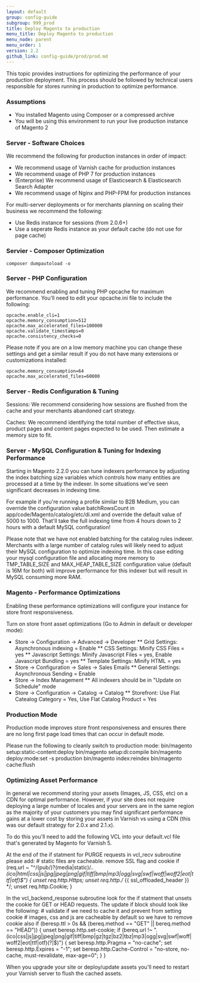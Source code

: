 ```yaml
---
layout: default
group: config-guide
subgroup: 999_prod
title: Deploy Magento to production
menu_title: Deploy Magento to production
menu_node: parent
menu_order: 1
version: 2.2
github_link: config-guide/prod/prod.md
---
```


This topic provides instructions for optimizing the performance of your production deployment.  This process should be followed by technical users responsible for stores running in production to optimize performance.  

### Assumptions
*	You installed Magento using Composer or a compressed archive
*	You will be using this environment to run your live production instance of Magento 2

### Server - Software Choices
We recommend the following for production instances in order of impact:
*   We recommend usage of Varnish cache for production instances
*   We recommend usage of PHP 7 for production instances
*   (Enterprise) We recommend usage of Elasticsearch & Elasticsearch Search Adapter
*	We recommend usage of Nginx and PHP-FPM for production instances

For multi-server deployments or for merchants planning on scaling their business we recommend the following:
*	Use Redis instance for sessions (from 2.0.6+)
*	Use a seperate Redis instance as your default cache (do not use for page cache)

### Servier - Composer Optimization

	composer dumpautoload -o

### Server - PHP Configuration
We recommend enabling and tuning PHP opcache for maximum performance.  You'll need to edit your opcache.ini file to include the following:

	opcache.enable_cli=1
	opcache.memory_consumption=512
	opcache.max_accelerated_files=100000
	opcache.validate_timestamps=0
	opcache.consistency_checks=0

Please note if you are on a low memory machine you can change these settings and get a similar result if you do not have many extensions or customizations installed:

	opcache.memory_consumption=64
	opcache.max_accelerated_files=60000

### Server - Redis Configuration & Tuning
Sessions:  We recommend considering how sessions are flushed from the cache and your merchants abandoned cart strategy.

Caches:    We recommend identifying the total number of effective skus, product pages and content pages expected to be used.  Then estimate a memory size to fit.  


### Server - MySQL Configuration & Tuning for Indexing Performance
Starting in Magento 2.2.0 you can tune indexers performance by adjusting the index batching size variables which controls how many entities are processed at a time by the indexer.  In some situations we've seen significant decreases in indexing time.

For example if you're running a profile similar to B2B Medium, you can override the configuration value batchRowsCount in app/code/Magento/catalog/etc/di.xml and override the default value of 5000 to 1000.  That'll take the full indexing time from 4 hours down to 2 hours with a default MySQL configuration!  

Please note that we have not enabled batching for the catalog rules indexer.  Merchants with a large number of catalog rules will likely need to adjust their MySQL configuration to optimize indexing time.  In this case editing your mysql configuration file and allocating more memory to TMP_TABLE_SIZE and MAX_HEAP_TABLE_SIZE configuration value (default is 16M for both) will improve performance for this indexer but will result in MySQL consuming more RAM.

### Magento - Performance Optimizations
Enabling these performance optimizations will configure your instance for store front responsiveness.

Turn on store front asset optimizations (Go to Admin in default or developer mode):
*	Store -> Configuration -> Advanced -> Developer
**	Grid Settings:  Asynchronous indexing = Enable
**	CSS Settings:  Minify CSS Files = yes
**	Javascript Settings:  Minify Javascript Files = yes, Enable Javascript Bundling = yes
**  Template Settings:  Minify HTML = yes
*	Store -> Configuration -> Sales -> Sales Emails
**	General Settings:  Asynchronous Sending = Enable
* 	Store -> Index Management
**	All indexers should be in "Update on Schedule" mode
*	Store -> Configuration -> Catalog -> Catalog
**  Storefront:  Use Flat Catealog Category = Yes, Use Flat Catalog Product = Yes

### Production Mode
Production mode improves store front responsiveness and ensures there are no long first page load times that can occur in default mode.

Please run the following to cleanly switch to production mode:
	bin/magento setup:static-content:deploy
	bin/magento setup:di:compile
	bin/magento deploy:mode:set -s production
	bin/magento index:reindex
	bin/magento cache:flush

### Optimizing Asset Performance

In general we recommend storing your assets (Images, JS, CSS, etc) on a CDN for optimal performance.  However, if your site does not require deploying a large number of locales and your servers are in the same region as the majority of your customers you may find significant performance gains at a lower cost by storing your assets in Varnish vs using a CDN (this was our default strategy for 2.0.x and 2.1.x).

To do this you'll need to add the following VCL into your default.vcl file that's generated by Magento for Varnish 5.

At the end of the if statment for PURGE requests in vcl_recv subroutine please add:
	# static files are cacheable. remove SSL flag and cookie
	if (req.url ~ "^/(pub/)?(media|static)/.*\.(ico|html|css|js|jpg|jpeg|png|gif|tiff|bmp|mp3|ogg|svg|swf|woff|woff2|eot|ttf|otf)$") {
		unset req.http.Https;
		unset req.http./* {{ ssl_offloaded_header }} */;
		unset req.http.Cookie;
	}

In the vcl_backend_response subroutine look for the if statment that unsets the cookie for GET or HEAD requests.  The update if block should look like the following:
	# validate if we need to cache it and prevent from setting cookie
	# images, css and js are cacheable by default so we have to remove cookie also
	if (beresp.ttl > 0s && (bereq.method == "GET" || bereq.method == "HEAD")) {
		unset beresp.http.set-cookie;
		if (bereq.url !~ "\.(ico|css|js|jpg|jpeg|png|gif|tiff|bmp|gz|tgz|bz2|tbz|mp3|ogg|svg|swf|woff|woff2|eot|ttf|otf)(\?|$)") {
			set beresp.http.Pragma = "no-cache";
			set beresp.http.Expires = "-1";
			set beresp.http.Cache-Control = "no-store, no-cache, must-revalidate, max-age=0";
		}
	}

When you upgrade your site or deploy/update assets you'll need to restart your Varnish server to flush the cached assets.


